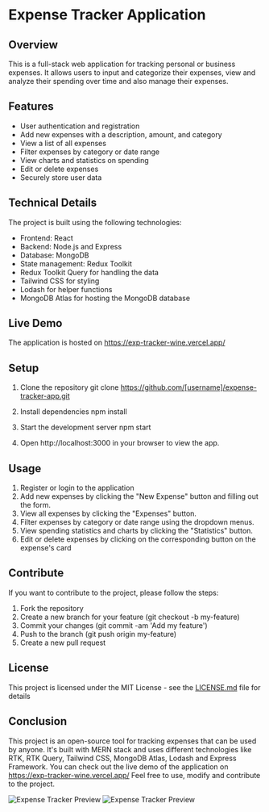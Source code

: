 # Expense Tracker Application

## Overview
This is a full-stack web application for tracking personal or business expenses. It allows users to input and categorize their expenses, view and analyze their spending over time and also manage their expenses.

## Features
- User authentication and registration
- Add new expenses with a description, amount, and category
- View a list of all expenses
- Filter expenses by category or date range
- View charts and statistics on spending
- Edit or delete expenses
- Securely store user data

## Technical Details
The project is built using the following technologies:
- Frontend: React
- Backend: Node.js and Express
- Database: MongoDB
- State management: Redux Toolkit
- Redux Toolkit Query for handling the data
- Tailwind CSS for styling
- Lodash for helper functions
- MongoDB Atlas for hosting the MongoDB database

## Live Demo
The application is hosted on https://exp-tracker-wine.vercel.app/

## Setup
1. Clone the repository
git clone https://github.com/[username]/expense-tracker-app.git


2. Install dependencies
npm install


3. Start the development server
npm start


4. Open http://localhost:3000 in your browser to view the app.

## Usage
1. Register or login to the application
2. Add new expenses by clicking the "New Expense" button and filling out the form.
3. View all expenses by clicking the "Expenses" button.
4. Filter expenses by category or date range using the dropdown menus.
5. View spending statistics and charts by clicking the "Statistics" button.
6. Edit or delete expenses by clicking on the corresponding button on the expense's card

## Contribute
If you want to contribute to the project, please follow the steps:

1. Fork the repository
2. Create a new branch for your feature (git checkout -b my-feature)
3. Commit your changes (git commit -am 'Add my feature')
4. Push to the branch (git push origin my-feature)
5. Create a new pull request

## License
This project is licensed under the MIT License - see the [LICENSE.md](LICENSE.md) file for details

## Conclusion
This project is an open-source tool for tracking expenses that can be used by anyone. It's built with MERN stack and uses different technologies like RTK, RTK Query, Tailwind CSS, MongoDB Atlas, Lodash and Express Framework. You can check out the live demo of the application on https://exp-tracker-wine.vercel.app/ Feel free to use, modify and contribute to the project.


![Expense Tracker Preview](https://user-images.githubusercontent.com/101037019/212541054-63b786de-fae7-446c-b465-92ac777b67d5.png)
![Expense Tracker Preview](https://user-images.githubusercontent.com/101037019/212540743-fe215cfb-4233-45d3-979d-6ef26b027949.png)
